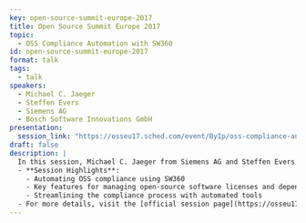 ```yaml
---
key: open-source-summit-europe-2017
title: Open Source Summit Europe 2017
topic: 
  - OSS Compliance Automation with SW360
id: open-source-summit-europe-2017
format: talk
tags:
  - talk
speakers:
  - Michael C. Jaeger
  - Steffen Evers
  - Siemens AG
  - Bosch Software Innovations GmbH
presentation: 
  session_link: "https://osseu17.sched.com/event/ByIp/oss-compliance-automation-with-sw360-michael-jaeger-siemens-ag"
draft: false
description: |
  In this session, Michael C. Jaeger from Siemens AG and Steffen Evers from Bosch Software Innovations GmbH discuss how SW360 automates OSS compliance processes. They explore how automation simplifies the management of open-source software and license compliance, ensuring efficiency and compliance across the development lifecycle.
  - **Session Highlights**:
    - Automating OSS compliance using SW360
    - Key features for managing open-source software licenses and dependencies
    - Streamlining the compliance process with automated tools
  - For more details, visit the [official session page](https://osseu17.sched.com/event/ByIp/oss-compliance-automation-with-sw360-michael-jaeger-siemens-ag).
---
```

